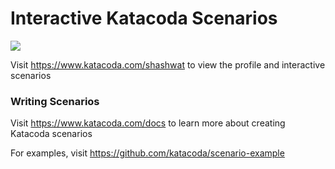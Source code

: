 # Interactive Katacoda Scenarios

[![](http://shields.katacoda.com/katacoda/shashwat/count.svg)](https://www.katacoda.com/shashwat "Get your profile on Katacoda.com")

Visit https://www.katacoda.com/shashwat to view the profile and interactive scenarios

### Writing Scenarios
Visit https://www.katacoda.com/docs to learn more about creating Katacoda scenarios

For examples, visit https://github.com/katacoda/scenario-example
